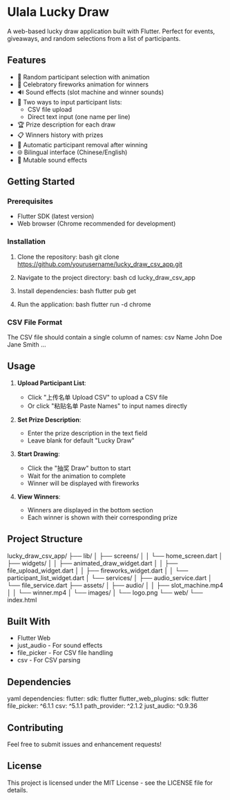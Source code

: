 # Ulala Lucky Draw

A web-based lucky draw application built with Flutter. Perfect for events, giveaways, and random selections from a list of participants.

## Features

- 🎯 Random participant selection with animation
- 🎊 Celebratory fireworks animation for winners
- 🔊 Sound effects (slot machine and winner sounds)
- 📝 Two ways to input participant lists:
  - CSV file upload
  - Direct text input (one name per line)
- 🏆 Prize description for each draw
- 📋 Winners history with prizes
- 🔄 Automatic participant removal after winning
- 🌐 Bilingual interface (Chinese/English)
- 🎵 Mutable sound effects

## Getting Started

### Prerequisites

- Flutter SDK (latest version)
- Web browser (Chrome recommended for development)

### Installation

1. Clone the repository:
bash
git clone https://github.com/yourusername/lucky_draw_csv_app.git

2. Navigate to the project directory:
bash
cd lucky_draw_csv_app

3. Install dependencies:
bash
flutter pub get

4. Run the application:
bash
flutter run -d chrome


### CSV File Format

The CSV file should contain a single column of names:
csv
Name
John Doe
Jane Smith
...


## Usage

1. **Upload Participant List**:
   - Click "上传名单 Upload CSV" to upload a CSV file
   - Or click "粘贴名单 Paste Names" to input names directly

2. **Set Prize Description**:
   - Enter the prize description in the text field
   - Leave blank for default "Lucky Draw"

3. **Start Drawing**:
   - Click the "抽奖 Draw" button to start
   - Wait for the animation to complete
   - Winner will be displayed with fireworks

4. **View Winners**:
   - Winners are displayed in the bottom section
   - Each winner is shown with their corresponding prize

## Project Structure
lucky_draw_csv_app/
├── lib/
│ ├── screens/
│ │ └── home_screen.dart
│ ├── widgets/
│ │ ├── animated_draw_widget.dart
│ │ ├── file_upload_widget.dart
│ │ ├── fireworks_widget.dart
│ │ └── participant_list_widget.dart
│ └── services/
│ ├── audio_service.dart
│ └── file_service.dart
├── assets/
│ ├── audio/
│ │ ├── slot_machine.mp4
│ │ └── winner.mp4
│ └── images/
│ └── logo.png
└── web/
└── index.html


## Built With

- Flutter Web
- just_audio - For sound effects
- file_picker - For CSV file handling
- csv - For CSV parsing

## Dependencies
yaml
dependencies:
flutter:
sdk: flutter
flutter_web_plugins:
sdk: flutter
file_picker: ^6.1.1
csv: ^5.1.1
path_provider: ^2.1.2
just_audio: ^0.9.36


## Contributing

Feel free to submit issues and enhancement requests!

## License

This project is licensed under the MIT License - see the LICENSE file for details.